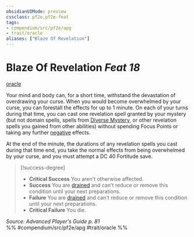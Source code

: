 ```yaml
---
obsidianUIMode: preview
cssclass: pf2e,pf2e-feat
tags:
- compendium/src/pf2e/apg
- trait/oracle
aliases: ["Blaze Of Revelation"]
---
```

# Blaze Of Revelation  *Feat 18*  
[oracle](rules/traits/oracle-apg.md "Oracle Class Trait")  


Your mind and body can, for a short time, withstand the devastation of overdrawing your curse. When you would become overwhelmed by your curse, you can forestall the effects for up to 1 minute. On each of your turns during that time, you can cast one revelation spell granted by your mystery (but not domain spells, spells from [Diverse Mystery](compendium/feats/diverse-mystery-apg.md), or other revelation spells you gained from other abilities) without spending Focus Points or taking any further [negative](rules/traits/negative.md "Negative Energy & Element Trait") effects.

At the end of the minute, the durations of any revelation spells you cast during that time end, you take the normal effects from being overwhelmed by your curse, and you must attempt a DC 40 Fortitude save.

> [!success-degree] 
> - **Critical Success** You aren't otherwise affected.
> - **Success** You are [drained](rules/conditions.md#Drained) and can't reduce or remove this condition until your next preparations.
> - **Failure** You are [drained](rules/conditions.md#Drained) and can't reduce or remove this condition until your next preparations.
> - **Critical Failure** You die.

*Source: Advanced Player's Guide p. 81*  
%% #compendium/src/pf2e/apg #trait/oracle %%